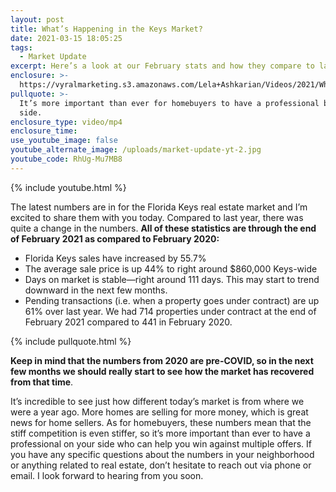 ```yaml
---
layout: post
title: What’s Happening in the Keys Market?
date: 2021-03-15 18:05:25
tags:
  - Market Update
excerpt: Here’s a look at our February stats and how they compare to last year.
enclosure: >-
  https://vyralmarketing.s3.amazonaws.com/Lela+Ashkarian/Videos/2021/What%E2%80%99s+Happening+in+the+Keys+Market_.mp4
pullquote: >-
  It’s more important than ever for homebuyers to have a professional by their
  side.
enclosure_type: video/mp4
enclosure_time:
use_youtube_image: false
youtube_alternate_image: /uploads/market-update-yt-2.jpg
youtube_code: RhUg-Mu7MB8
---
```

{% include youtube.html %}

The latest numbers are in for the Florida Keys real estate market and I’m excited to share them with you today. Compared to last year, there was quite a change in the numbers. **All of these statistics are through the end of February 2021 as compared to February 2020:**

* Florida Keys sales have increased by 55.7%
* The average sale price is up 44% to right around $860,000 Keys-wide
* Days on market is stable—right around 111 days. This may start to trend downward in the next few months.
* Pending transactions (i.e. when a property goes under contract) are up 61% over last year. We had 714 properties under contract at the end of February 2021 compared to 441 in February 2020.

{% include pullquote.html %}

**Keep in mind that the numbers from 2020 are pre-COVID, so in the next few months we should really start to see how the market has recovered from that time**.&nbsp;

It’s incredible to see just how different today’s market is from where we were a year ago. More homes are selling for more money, which is great news for home sellers. As for homebuyers, these numbers mean that the stiff competition is even stiffer, so it’s more important than ever to have a professional on your side who can help you win against multiple offers. If you have any specific questions about the numbers in your neighborhood or anything related to real estate, don’t hesitate to reach out via phone or email. I look forward to hearing from you soon.
